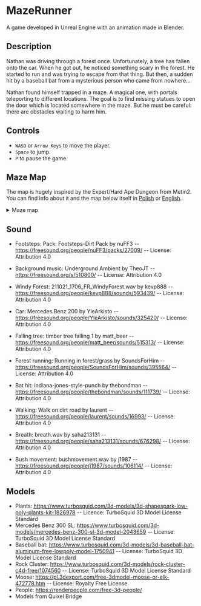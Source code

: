 # MazeRunner

A game developed in Unreal Engine with an animation made in Blender.

## Description

Nathan was driving through a forest once. Unfortunately, a tree has fallen onto the car. When he got out, he noticed something scary in the forest. He started to run and was trying to escape from that thing. But then, a sudden hit by a baseball bat from a mysterious person who came from nowhere...

Nathan found himself trapped in a maze. A magical one, with portals teleporting to different locations. The goal is to find missing statues to open the door which is located somewhere in the maze. But he must be careful: there are obstacles waiting to harm him.

## Controls
- `WASD` or `Arrow Keys` to move the player.
- `Space` to jump.
- `P` to pause the game.

## Maze Map

The map is hugely inspired by the Expert/Hard Ape Dungeon from Metin2. You can find info about it and the map below itself in [Polish](https://pl-wiki.metin2.gameforge.com/index.php/Sangsun_Dong) or [English](https://en-wiki.metin2.gameforge.com/index.php/Sangsun_Dong).

<details>
    <summary>Maze map</summary>
    <img src="https://pl-wiki.metin2.gameforge.com/images/b/bc/Sangsun_Dong_%28kombinacje%29.png" alt="Sangsun Dong">
</details>

## Sound

- Footsteps: Pack: Footsteps-Dirt Pack by nuFF3 -- https://freesound.org/people/nuFF3/packs/27009/ -- License: Attribution 4.0
- Background music: Underground Ambient by TheoJT -- https://freesound.org/s/510800/ -- License: Attribution 4.0

- Windy Forest: 211021_1706_FR_WindyForest.wav by kevp888 -- https://freesound.org/people/kevp888/sounds/593439/ -- License: Attribution 4.0
- Car: Mercedes Benz 200 by YleArkisto -- https://freesound.org/people/YleArkisto/sounds/325420/ -- License: Attribution 4.0
- Falling tree: timber tree falling 1 by matt_beer -- https://freesound.org/people/matt_beer/sounds/515313/ -- License: Attribution 4.0
- Forest running: Running in forest/grass by SoundsForHim -- https://freesound.org/people/SoundsForHim/sounds/395564/ -- License: Attribution 4.0
- Bat hit: indiana-jones-style-punch by thebondman -- https://freesound.org/people/thebondman/sounds/111739/ -- License: Attribution 4.0
- Walking: Walk on dirt road by laurent -- https://freesound.org/people/laurent/sounds/16993/ -- License: Attribution 4.0
- Breath: breath.wav by saha213131 -- https://freesound.org/people/saha213131/sounds/676298/ -- License: Attribution 4.0
- Bush movement: bushmovement.wav by j1987 -- https://freesound.org/people/j1987/sounds/106114/ -- License: Attribution 4.0

## Models

- Plants: https://www.turbosquid.com/3d-models/3d-shapespark-low-poly-plants-kit-1826978 -- Licence: TurboSquid 3D Model License Standard
- Mercedes Benz 300 SL: https://www.turbosquid.com/3d-models/mercedes-benz-300-sl-3d-model-2043659 -- License: TurboSquid 3D Model License Standard
- Baseball bat: https://www.turbosquid.com/3d-models/3d-baseball-bat-aluminum-free-lowpoly-model-1750941 -- License: TurboSquid 3D Model License Standard
- Rock Cluster: https://www.turbosquid.com/3d-models/rock-cluster-c4d-free/1074560 -- License: TurboSquid 3D Model License Standard
- Moose: https://pl.3dexport.com/free-3dmodel-moose-or-elk-472778.htm -- License: Royalty Free License
- People: https://renderpeople.com/free-3d-people/
- Models from Quixel Bridge
